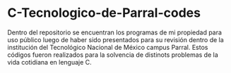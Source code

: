 # C-Tecnologico-de-Parral-codes
Dentro del repositorio se encuentran los programas de mi propiedad para uso público luego de haber sido presentados para su revisión dentro de la institución del Tecnológico Nacional de México campus Parral.
Estos códigos fueron realizados para la solvencia de distinots problemas de la vida cotidiana en lenguaje C.
